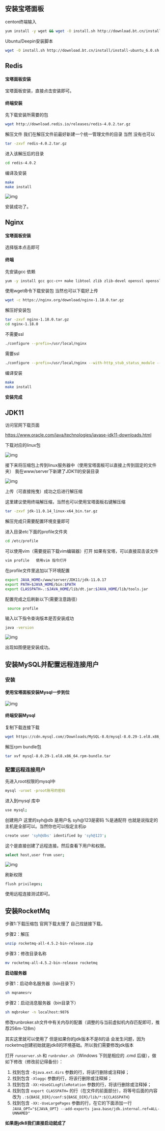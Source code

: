 ## 安装宝塔面板

centon终端输入

```Bash
yum install -y wget && wget -O install.sh http://download.bt.cn/install/install_6.0.sh && sh install.sh ed8484bec
```

Ubuntu/Deepin安装脚本

```Bash
wget -O install.sh http://download.bt.cn/install/install-ubuntu_6.0.sh && sudo bash install.sh ed8484bec
```

## Redis

#### 宝塔面板安装

宝塔面板安装，直接点击安装即可。

#### 终端安装

先下载安装所需要的包

```Bash
wget http://download.redis.io/releases/redis-4.0.2.tar.gz
```

解压文件 我们在解压文件前最好新建一个统一管理文件的目录 当然 没有也可以

```Bash
tar -zxvf redis-4.0.2.tar.gz 
```

进入该解压后的目录

```Bash
cd redis-4.0.2  
```

编译及安装

```Bash
make
make install 
```

![img](https://shanzhu-edu.oss-cn-shanghai.aliyuncs.com/image.png)

安装成功了。

## Nginx

#### 宝塔面板安装

选择版本点击即可

#### 终端

先安装gcc 依赖

```Bash
yum -y install gcc gcc-c++ make libtool zlib zlib-devel openssl openssl-devel pcre pcre-devel
```

使用wget命令下载安装包 当然也可以下载好上传

```Bash
wget -c https://nginx.org/download/nginx-1.18.0.tar.gz
```

解压好安装包

```Bash
tar -zxvf nginx-1.18.0.tar.gz
cd nginx-1.18.0
```

不需要ssl

```Bash
./configure --prefix=/usr/local/nginx
```

需要ssl

```Bash
./configure --prefix=/usr/local/nginx --with-http_stub_status_module --with-http_ssl_module
```

编译安装

```Bash
make
make install
```

**安装完成**

## JDK11

访问官网下载页面

https://www.oracle.com/java/technologies/javase-jdk11-downloads.html

下载对应的linux包

![img](https://shanzhu-edu.oss-cn-shanghai.aliyuncs.com/image.png)

接下来将压缩包上传到linux服务器中（使用宝塔面板可以直接上传到固定的文件夹） 我在www/server下新建了JDK11的安装目录

![img](https://shanzhu-edu.oss-cn-shanghai.aliyuncs.com/image.png)

上传（可直接拖曳）成功之后进行解压缩

这里建议使用终端解压缩，当然也可以使用宝塔面板右键解压缩

```Bash
tar -zxvf jdk-11.0.14_linux-x64_bin.tar.gz 
```

解压完成只需要配置环境变量即可

进入目录etc下面的profile文件夹

```Bash
cd /etc/profile
```

可以使用vim（需要提前下载vim编辑器）打开 如果有宝塔，可以直接双击该文件

```Bash
vim profile   使用vim 指令打开
```

在profile文件里追加以下环境配置

```Bash
export JAVA_HOME=/www/server/JDK11/jdk-11.0.17
export PATH=$JAVA_HOME/bin:$PATH
export CLASSPATH=.:$JAVA_HOME/lib/dt.jar:$JAVA_HOME/lib/tools.jar
```

配置完成之后刷新以下(需要注意路径）

```Bash
 source profile
```

输入以下指令查询版本是否安装成功

```Bash
java -version
```

![img](https://shanzhu-edu.oss-cn-shanghai.aliyuncs.com/image.png)

出现如图便是安装成功。

## 安装MySQL并配置远程连接用户

### 安装

#### 使用宝塔面板安装Mysql一步到位

![img](https://shanzhu-edu.oss-cn-shanghai.aliyuncs.com/image.png)

#### 终端安装Mysql

复制下载连接下载

```Bash
wget https://cdn.mysql.com//Downloads/MySQL-8.0/mysql-8.0.29-1.el8.x86_64.rpm-bundle.tar
```

解压rpm bundle包

```Bash
tar xvf mysql-8.0.29-1.el8.x86_64.rpm-bundle.tar 
```

### 配置远程连接用户

先进入root权限的mysql中

```Bash
mysql -uroot -proot账号的密码
```

进入到mysql 库中

```Bash
use mysql;
```

创建用户 这里的syh@db 是用户名 syh@123是密码  %是通配符 也就是说指定的主机是全部可以。当然你也可以指定主机ip

```Bash
create user 'syh@dbs' identified by 'syh@123';
```

这个是直接创建了远程连接。然后查看下用户和权限。

```Bash
select host,user from user;
```

![img](https://shanzhu-edu.oss-cn-shanghai.aliyuncs.com/image.png)

刷新权限

```Bash
flush privileges;
```

使用远程连接测试即可。

## 安装RocketMq

步骤1:下载压缩包 官网下载太慢了 自己找链接下载。

步骤2：解压

```Bash
unzip rocketmq-all-4.5.2-bin-release.zip
```

步骤3：修改目录名称

```Bash
mv rocketmq-all-4.5.2-bin-release rocketmq
```

**启动服务器**

步骤1：启动命名服务器（bin目录下）

```Bash
sh mqnamesrv
```

步骤2：启动消息服务器（bin目录下）

```Bash
sh mqbroker -n localhost:9876
```

修改runbroker.sh文件中有关内存的配置（调整的与当前虚拟机内存匹配即可，推荐256m-128m）

其实这里就可以使用了 但是如果你的jdk版本不是8的话 会发生问题，因为rocketmq创建初始就是jdk8的环境基础。所以我们需要修改jdk版本

打开 `runserver.sh` 和 `runbroker.sh`（Windows 下则是相应的 .cmd 后缀），做如下修改（修改前记得备份）：

1. 找到包含 `-Djava.ext.dirs` 参数的行，将该行删除或注释掉；
2. 找到包含 `-Xloggc` 参数的行，将该行删除或注释掉；
3. 找到包含 `-XX:+UseGCLogFileRotation` 参数的行，将该行删除或注释掉；
4. 找到包含 `export CLASSPATH=` 的行（在文件的前面部分），将等号后面的内容改为 `.:${BASE_DIR}/conf:${BASE_DIR}/lib/*:${CLASSPATH}`
5. 找到包含 `-XX:-UseLargePages` 参数的行，在它的下面添加一行 `JAVA_OPT="${JAVA_OPT} --add-exports java.base/jdk.internal.ref=ALL-UNNAMED"`

**如果是jdk8我们直接启动就成了**